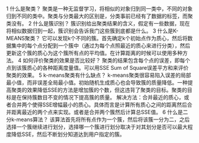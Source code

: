 1 什么是聚类？
  聚类是一种无监督学习，将相似的对象归到同一类中，不同的对象归到不同的类中。聚类与分类最大的区别是，分类事前已经有了数据的标签，而聚类没有。
2 什么是簇识别？
  簇识别给出聚类结果的含义，假定有一些数据，现在将相似数据归到一起，簇识别会告诉我门这些簇到底都是什么。
3 什么是K-MEANS聚类？
  它可以发现k个不同的簇。首先确定k个初始点作为质心，然后将数据集中的每个点分配到一个簇中（通过为每个点照最近的质心来进行分类），然后更新这个簇的质心为这个簇所有点的平均值。在计算距离的时候可以使用多种方法。
4 如何评价聚类的效果是否比较好？
  聚类的结果包含每个点的误差，即每个点到该簇质心的各种距离度量值。可以用SSE Sum of Square误差平方和来评价聚类的效果。
5 k-means聚类有什么缺点？
  k-means聚类很容易陷入误差的局部最小值，而非误差全局最小值。初始随机生成质心也会导致簇的质量降低。一种提高聚类的效果降低SSE的方法是增加簇的个数，但这违背了聚类的目标。聚类的目标是在保持簇数目不变的情况下提高簇的质量。
  解决方法：合并最近的质心，或者合并两个使得SSE增幅最小的质心。具体而言是计算所有质心之间的距离然后合并距离最近的两个点来实现。或者是合并两个簇然后计算总SSE值。
6 什么是二分k-means算法？
  该算法首先将所有点作为一个簇，然后将该簇一分为二，之后选择一个簇继续进行划分，选择哪一个簇进行划分取决于对其划分是否可以最大程度降低SSE，然后不断划分知道达到用户指定的簇。
